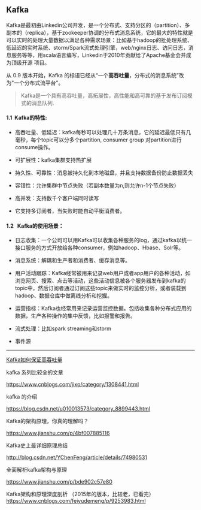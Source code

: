 

<h2>Kafka</h2>


Kafka是最初由Linkedin公司开发，是一个分布式、支持分区的（partition）、多副本的（replica），基于zookeeper协调的分布式消息系统，它的最大的特性就是可以实时的处理大量数据以满足各种需求场景：比如基于hadoop的批处理系统、低延迟的实时系统、storm/Spark流式处理引擎，web/nginx日志、访问日志，消息服务等等，用scala语言编写，Linkedin于2010年贡献给了Apache基金会并成为顶级开源 项目。

从 0.9 版本开始，Kafka 的标语已经从“一个**高吞吐量**，分布式的消息系统”改为"一个分布式流平台"。

> Kafka是一个具有高吞吐量，高拓展性，高性能和高可靠的基于发布订阅模式的消息队列.

#### 1.1  Kafka的特性:

- 高吞吐量、低延迟：kafka每秒可以处理几十万条消息，它的延迟最低只有几毫秒，每个topic可以分多个partition, consumer group 对partition进行consume操作。

- 可扩展性：kafka集群支持热扩展

- 持久性、可靠性：消息被持久化到本地磁盘，并且支持数据备份防止数据丢失

- 容错性：允许集群中节点失败（若副本数量为n,则允许n-1个节点失败）

- 高并发：支持数千个客户端同时读写

- 它支持多订阅者，当失败时能自动平衡消费者。


#### 1.2   Kafka的使用场景：

- 日志收集：一个公司可以用Kafka可以收集各种服务的log，通过kafka以统一接口服务的方式开放给各种consumer，例如hadoop、Hbase、Solr等。

- 消息系统：解耦和生产者和消费者、缓存消息等。

- 用户活动跟踪：Kafka经常被用来记录web用户或者app用户的各种活动，如浏览网页、搜索、点击等活动，这些活动信息被各个服务器发布到kafka的topic中，然后订阅者通过订阅这些topic来做实时的监控分析，或者装载到hadoop、数据仓库中做离线分析和挖掘。

- 运营指标：Kafka也经常用来记录运营监控数据。包括收集各种分布式应用的数据，生产各种操作的集中反馈，比如报警和报告。

- 流式处理：比如spark streaming和storm

- 事件源

-------------------------------



[Kafka如何保证高吞吐量](mq/kafka/throughput.md)



kafka 系列比较全的文章

https://www.cnblogs.com/jixp/category/1308441.html


kafka 的介绍

https://blog.csdn.net/u010013573/category_8899443.html



Kafka的架构原理，你真的理解吗？

https://www.jianshu.com/p/4bf007885116


Kafka史上最详细原理总结

http://blog.csdn.net/YChenFeng/article/details/74980531


全面解析kafka架构与原理

https://www.jianshu.com/p/bde902c57e80


Kafka架构和原理深度剖析 （2015年的版本，比较老，已看完）
https://www.cnblogs.com/feiyudemeng/p/9253983.html

